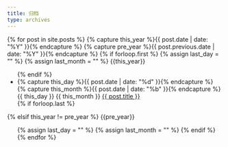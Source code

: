 ```yaml
---
title: 归档
type: archives
---
```


<div id="archives" class="pl-xl-2">
{% for post in site.posts %}
  {% capture this_year %}{{ post.date | date: "%Y" }}{% endcapture %}
  {% capture pre_year %}{{ post.previous.date | date: "%Y" }}{% endcapture %}
  {% if forloop.first %}
    {% assign last_day = "" %}
    {% assign last_month = "" %}
  <span class="lead">{{this_year}}</span>
  <ul class="list-unstyled">
  {% endif %}
    <li>
      <div>
        {% capture this_day %}{{ post.date | date: "%d" }}{% endcapture %}
        {% capture this_month %}{{ post.date | date: "%b" }}{% endcapture %}
        <span class="date day">{{ this_day }}</span>
        <span class="date month small text-muted">{{ this_month }}</span>
        <a href="{{ post.url | relative_url }}">{{ post.title }}</a>
      </div>
    </li>
  {% if forloop.last %}
  </ul>
  {% elsif this_year != pre_year %}
  </ul>
  <span class="lead">{{pre_year}}</span>
  <ul class="list-unstyled">
    {% assign last_day = "" %}
    {% assign last_month = "" %}
  {% endif %}
{% endfor %}
</div>